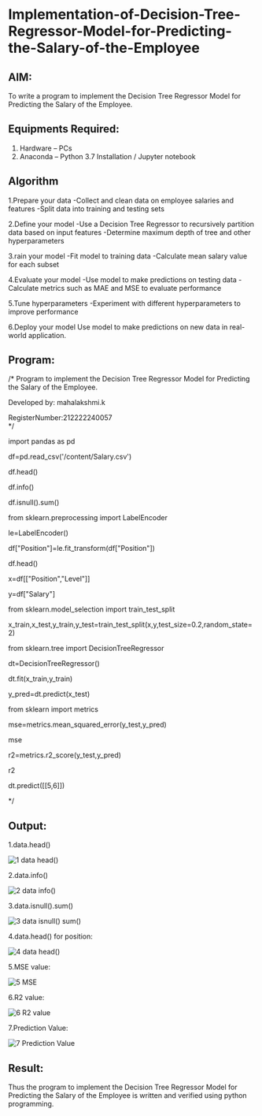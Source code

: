 # Implementation-of-Decision-Tree-Regressor-Model-for-Predicting-the-Salary-of-the-Employee

## AIM:
To write a program to implement the Decision Tree Regressor Model for Predicting the Salary of the Employee.

## Equipments Required:
1. Hardware – PCs
2. Anaconda – Python 3.7 Installation / Jupyter notebook

## Algorithm

1.Prepare your data -Collect and clean data on employee salaries and features -Split data into training and testing sets

2.Define your model -Use a Decision Tree Regressor to recursively partition data based on input features -Determine maximum depth of tree and other hyperparameters

3.rain your model -Fit model to training data -Calculate mean salary value for each subset

4.Evaluate your model -Use model to make predictions on testing data -Calculate metrics such as MAE and MSE to evaluate performance

5.Tune hyperparameters -Experiment with different hyperparameters to improve performance

6.Deploy your model Use model to make predictions on new data in real-world application.

## Program:

/*
Program to implement the Decision Tree Regressor Model for Predicting the Salary of the Employee.

Developed by: mahalakshmi.k

RegisterNumber:212222240057  
*/


import pandas as pd

df=pd.read_csv('/content/Salary.csv')


df.head()

df.info()

df.isnull().sum()

from sklearn.preprocessing import LabelEncoder

le=LabelEncoder()

df["Position"]=le.fit_transform(df["Position"])

df.head()

x=df[["Position","Level"]]

y=df["Salary"]

from sklearn.model_selection import train_test_split

x_train,x_test,y_train,y_test=train_test_split(x,y,test_size=0.2,random_state=2)


from sklearn.tree import DecisionTreeRegressor

dt=DecisionTreeRegressor()

dt.fit(x_train,y_train)

y_pred=dt.predict(x_test)

from sklearn import metrics

mse=metrics.mean_squared_error(y_test,y_pred)

mse

r2=metrics.r2_score(y_test,y_pred)

r2

dt.predict([[5,6]])

*/

## Output:

1.data.head()

![1 data head()](https://github.com/maha712/Implementation-of-Decision-Tree-Regressor-Model-for-Predicting-the-Salary-of-the-Employee/assets/121156360/38026efa-619d-4447-acde-4fdf010704ea)

2.data.info()

![2 data info()](https://github.com/maha712/Implementation-of-Decision-Tree-Regressor-Model-for-Predicting-the-Salary-of-the-Employee/assets/121156360/f9717175-ef4f-4932-bcd3-fea534d36640)

3.data.isnull().sum()

![3 data isnull() sum()](https://github.com/maha712/Implementation-of-Decision-Tree-Regressor-Model-for-Predicting-the-Salary-of-the-Employee/assets/121156360/157a6b71-c03d-413a-8b0d-975c169bbcc8)

4.data.head() for position:

![4 data head()](https://github.com/maha712/Implementation-of-Decision-Tree-Regressor-Model-for-Predicting-the-Salary-of-the-Employee/assets/121156360/3ce2ec21-cab7-4efd-a7ce-4ed3c3f8027a)

5.MSE value:

![5 MSE](https://github.com/maha712/Implementation-of-Decision-Tree-Regressor-Model-for-Predicting-the-Salary-of-the-Employee/assets/121156360/012e6ac8-4f59-4ec0-a862-8d1479e2a94c)

6.R2 value:

![6 R2 value](https://github.com/maha712/Implementation-of-Decision-Tree-Regressor-Model-for-Predicting-the-Salary-of-the-Employee/assets/121156360/bbd95462-9b9b-408c-bea0-4c9bfca9ae5b)

7.Prediction Value:

![7 Prediction Value](https://github.com/maha712/Implementation-of-Decision-Tree-Regressor-Model-for-Predicting-the-Salary-of-the-Employee/assets/121156360/bec6225c-be47-43a2-a85f-4fcb75bbb9bf)


## Result:
Thus the program to implement the Decision Tree Regressor Model for Predicting the Salary of the Employee is written and verified using python programming.
